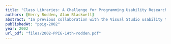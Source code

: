 ```yaml
---
title: "Class Libraries: A Challenge for Programming Usability Research"
authors: [Kerry Rodden, Alan Blackwell]
abstract: "In previous collaboration with the Visual Studio usability team at Microsoft, we have learned that the Microsoft Foundation Classes are considered central to the usability of their products. There is little research in psychology of programming that is directly relevant to the design and evaluation of class libraries, despite the fact that they clearly occupy a central place among the cognitive challenges faced by professional programmers. Research into software reuse has considered some of the human factors in deploying class libraries. But the MFC library, despite being (probably) the most widely reused code in the world at present, has rather different problems from those addressed in reuse research. In this paper we analyse the nature of those problems, identify promising research avenues, and propose a challenge for future research in evaluating and improving the usability of class libraries."
publishedAt: "ppig-2002"
year: 2002
url_pdf: "files/2002-PPIG-14th-rodden.pdf"
---
```

